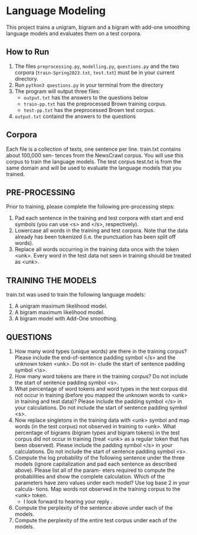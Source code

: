# Language Modeling
This project trains a unigram, bigram and a bigram with add-one smoothing language models and evaluates them on a test corpora. 

## How to Run

1. The files ``preprocessing.py``, ``modelling.py``, ``questions.py`` and the two corpora (``train-Spring2023.txt``, ``test.txt``) must be in your current directory.
2. Run ``python3 questions.py`` in your terminal from the directory
3. The program will output three files:
    * ``output.txt`` has the answers to the questions below
    * ``train-pp.txt`` has the preprocessed Brown training corpus.
    * ``test-pp.txt`` has the preprocessed Brown test corpus.
4. ``output.txt`` containd the answers to the questions

## Corpora
Each file is a collection of texts, one sentence per line. train.txt contains about 100,000 sen-
tences from the NewsCrawl corpus. You will use this corpus to train the language models.
The test corpus test.txt is from the same domain and will be used to evaluate the language
models that you trained.

## PRE-PROCESSING
Prior to training, please complete the following pre-processing steps:
1. Pad each sentence in the training and test corpora with start and end symbols (you can
use \<s> and \<\/s>, respectively).
2. Lowercase all words in the training and test corpora. Note that the data already has
been tokenized (i.e. the punctuation has been split off words).
3. Replace all words occurring in the training data once with the token \<unk>. Every word
in the test data not seen in training should be treated as \<unk>.

## TRAINING THE MODELS
train.txt was used to train the following language models:
1. A unigram maximum likelihood model.
2. A bigram maximum likelihood model.
3. A bigram model with Add-One smoothing.

## QUESTIONS
1. How many word types (unique words) are there in the training corpus? Please include
the end-of-sentence padding symbol \<\/s> and the unknown token \<unk>. Do not in-
clude the start of sentence padding symbol \<\s>.
2. How many word tokens are there in the training corpus? Do not include the start of
sentence padding symbol \<s>.
3. What percentage of word tokens and word types in the test corpus did not occur in
training (before you mapped the unknown words to \<unk> in training and test data)?
Please include the padding symbol \<\/s> in your calculations. Do not include the start
of sentence padding symbol \<s>.
4. Now replace singletons in the training data with \<unk> symbol and map words (in the
test corpus) not observed in training to \<unk>. What percentage of bigrams (bigram
types and bigram tokens) in the test corpus did not occur in training (treat \<unk> as a
regular token that has been observed). Please include the padding symbol \<\/s> in your
calculations. Do not include the start of sentence padding symbol \<s>.
5. Compute the log probability of the following sentence under the three models (ignore
capitalization and pad each sentence as described above). Please list all of the param-
eters required to compute the probabilities and show the complete calculation. Which
of the parameters have zero values under each model? Use log base 2 in your calcula-
tions. Map words not observed in the training corpus to the \<unk> token.
    - I look forward to hearing your reply .
6. Compute the perplexity of the sentence above under each of the models.
7. Compute the perplexity of the entire test corpus under each of the models.